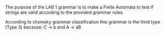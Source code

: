 The purpose of the LAB 1 grammar is to make a Finite Automata to test if strings are valid according to the provided grammar rules.


According to chomsky grammar classification this grammar is the third type (Type 3) because: C -> b and A -> aB
